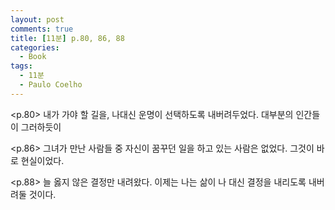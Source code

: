 ```yaml
---
layout: post
comments: true
title: [11분] p.80, 86, 88
categories: 
  - Book
tags:
  - 11분
  - Paulo Coelho
---
```



<p.80>
내가 가야 할 길을, 나대신 운명이 선택하도록 내버려두었다.
대부분의 인간들이 그러하듯이

<p.86>
그녀가 만난 사람들 중 자신이 꿈꾸던 일을 하고 있는 사람은 없었다.
그것이 바로 현실이었다.

<p.88>
늘 옳지 않은 결정만 내려왔다. 
이제는 나는 삶이 나 대신 결정을 내리도록 내버려둘 것이다.

